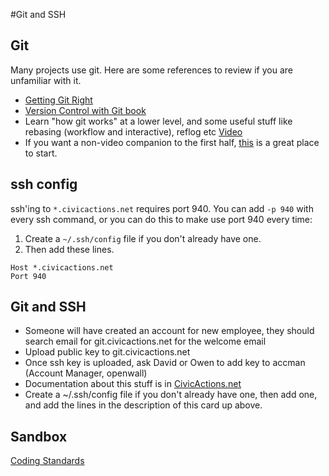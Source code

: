 #Git and SSH

## Git

Many projects use git. Here are some references to review if you are unfamiliar with it.

* [Getting Git Right](https://www.atlassian.com/git/)
* [Version Control with Git book]( http://www.amazon.com/Version-Control-Git-collaborative-development/dp/1449316387)
* Learn "how git works" at a lower level, and some useful stuff like rebasing (workflow and interactive), reflog etc [Video](https://www.youtube.com/watch?v=MYP56QJpDr4)
* If you want a non-video companion to the first half, [this](http://git-scm.com/book/en/v2/Git-Internals-Git-Objects) is a great place to start.

## ssh config

ssh'ing to `*.civicactions.net` requires port 940. You can add `-p 940` with every ssh command, or you can do this to make use port 940 every time:

1. Create a `~/.ssh/config` file if you don't already have one.
2. Then add these lines.
```
Host *.civicactions.net
Port 940
```

## Git and SSH

* Someone will have created an account for new employee, they should search email for git.civicactions.net for the welcome email
* Upload public key to git.civicactions.net
* Once ssh key is uploaded, ask David or Owen to add key to accman (Account Manager, openwall)
* Documentation about this stuff is in [CivicActions.net](http://civicactions.net/content/howto-use-ssh-and-publicprivate-keys-log-vhosts)
* Create a ~/.ssh/config file if you don't already have one, then add one, and add the lines in the description of this card up above.

## Sandbox

[Coding Standards](http://civicactions.net/content/coding-standards) 
